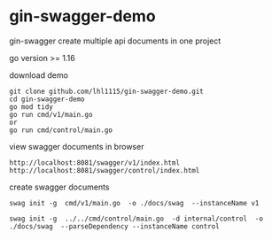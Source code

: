 # gin-swagger-demo

gin-swagger create multiple api documents in one project

go version >= 1.16

download demo
```
git clone github.com/lhl1115/gin-swagger-demo.git
cd gin-swagger-demo
go mod tidy
go run cmd/v1/main.go
or 
go run cmd/control/main.go
```
view swagger documents in browser
```
http://localhost:8081/swagger/v1/index.html
http://localhost:8081/swagger/control/index.html
```
create swagger documents
```
swag init -g  cmd/v1/main.go  -o ./docs/swag  --instanceName v1

swag init -g  ../../cmd/control/main.go  -d internal/control  -o ./docs/swag  --parseDependency --instanceName control
```


